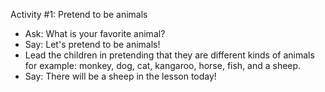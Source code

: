 Activity #1: Pretend to be animals 

- Ask: What is your favorite animal? 
- Say: Let's pretend to be animals! 
- Lead the children in pretending that they are different kinds of animals for example: monkey, dog, cat, kangaroo, horse, fish, and a sheep. 
- Say: There will be a sheep in the lesson today!  

